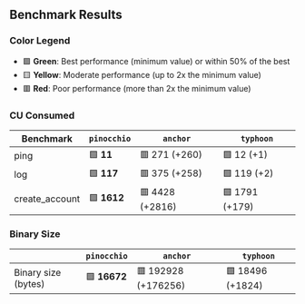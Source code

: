 ## Benchmark Results

### Color Legend

- 🟩 **Green**: Best performance (minimum value) or within 50% of the best
- 🟨 **Yellow**: Moderate performance (up to 2x the minimum value)
- 🟥 **Red**: Poor performance (more than 2x the minimum value)

### CU Consumed

| Benchmark     | `pinocchio`     | `anchor`          | `typhoon`    |
| ------------- | --------------- | ----------------- | ------------ |
| ping | 🟩 **11** | 🟥 271 (+260) | 🟩 12 (+1) |
| log | 🟩 **117** | 🟥 375 (+258) | 🟩 119 (+2) |
| create_account | 🟩 **1612** | 🟥 4428 (+2816) | 🟩 1791 (+179) |

### Binary Size

|                     | `pinocchio`     | `anchor`            | `typhoon`|
| ------------------- | --------------- | ------------------- | -------- |
| Binary size (bytes) | 🟩 **16672** | 🟥 192928 (+176256) | 🟩 18496 (+1824) |
